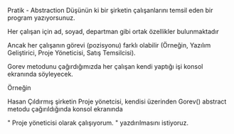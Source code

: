 Pratik - Abstraction
Düşünün ki bir şirketin çalışanlarını temsil eden bir program yazıyorsunuz.

Her çalışan için ad, soyad, departman gibi ortak özellikler bulunmaktadır

Ancak her çalışanın görevi (pozisyonu) farklı olabilir (Örneğin, Yazılım Geliştirici, Proje Yöneticisi, Satış Temsilcisi).

Gorev metodunu çağırdığımızda her çalışan kendi yaptığı işi konsol ekranında söyleyecek.

Örneğin

Hasan Çıldırmış şirketin Proje yönetcisi, kendisi üzerinden Gorev() abstract metodu çağırıldığında konsol ekranında

" Proje yöneticisi olarak çalışıyorum. " yazdırılmasını istiyoruz.
